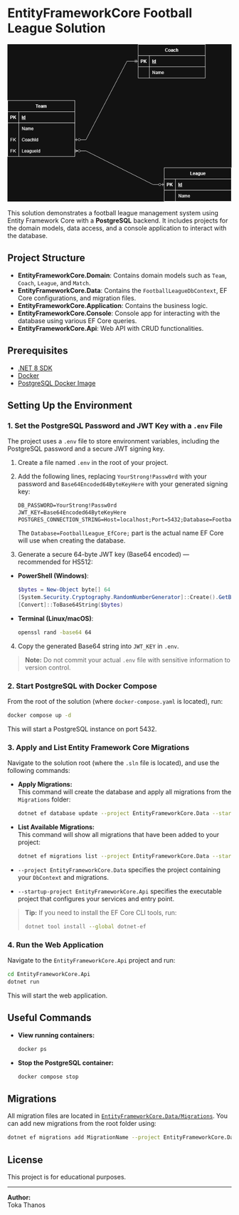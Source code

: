 # EntityFrameworkCore Football League Solution

![ERD Diagram](images/erd.png)

This solution demonstrates a football league management system using Entity Framework Core with a **PostgreSQL** backend. It includes projects for the domain models, data access, and a console application to interact with the database.

## Project Structure

- **EntityFrameworkCore.Domain**: Contains domain models such as `Team`, `Coach`, `League`, and `Match`.
- **EntityFrameworkCore.Data**: Contains the `FootballLeagueDbContext`, EF Core configurations, and migration files.
- **EntityFrameworkCore.Application**: Contains the business logic.
- **EntityFrameworkCore.Console**: Console app for interacting with the database using various EF Core queries.
- **EntityFrameworkCore.Api**: Web API with CRUD functionalities.

## Prerequisites

- [.NET 8 SDK](https://dotnet.microsoft.com/download)
- [Docker](https://www.docker.com/products/docker-desktop)
- [PostgreSQL Docker Image](https://hub.docker.com/_/postgres)

## Setting Up the Environment

### 1. Set the PostgreSQL Password and JWT Key with a `.env` File

The project uses a `.env` file to store environment variables, including the PostgreSQL password and a secure JWT signing key.

1. Create a file named `.env` in the root of your project.
2. Add the following lines, replacing `YourStrong!Passw0rd` with your password and `Base64Encoded64ByteKeyHere` with your generated signing key:
   ```
   DB_PASSWORD=YourStrong!Passw0rd
   JWT_KEY=Base64Encoded64ByteKeyHere
   POSTGRES_CONNECTION_STRING=Host=localhost;Port=5432;Database=FootballLeague_EfCore;Username=postgres;Password=YourStrong!Passw0rd;
   ```
   The `Database=FootballLeague_EfCore;` part is the actual name EF Core will use when creating the database.
   
3. Generate a secure 64-byte JWT key (Base64 encoded) — recommended for HS512:

- **PowerShell (Windows)**:
  ```powershell
  $bytes = New-Object byte[] 64
  [System.Security.Cryptography.RandomNumberGenerator]::Create().GetBytes($bytes)
  [Convert]::ToBase64String($bytes)
  ```

- **Terminal (Linux/macOS)**:
  ```bash
  openssl rand -base64 64
  ```

4. Copy the generated Base64 string into `JWT_KEY` in `.env`.

> **Note:** Do not commit your actual `.env` file with sensitive information to version control.

### 2. Start PostgreSQL with Docker Compose

From the root of the solution (where `docker-compose.yaml` is located), run:

```sh
docker compose up -d
```

This will start a PostgreSQL instance on port 5432.

### 3. Apply and List Entity Framework Core Migrations

Navigate to the solution root (where the `.sln` file is located), and use the following commands:

- **Apply Migrations:**  
  This command will create the database and apply all migrations from the `Migrations` folder:
  ```sh
  dotnet ef database update --project EntityFrameworkCore.Data --startup-project EntityFrameworkCore.Api
  ```

- **List Available Migrations:**  
  This command will show all migrations that have been added to your project:
  ```sh
  dotnet ef migrations list --project EntityFrameworkCore.Data --startup-project EntityFrameworkCore.Api
  ```

- `--project EntityFrameworkCore.Data` specifies the project containing your `DbContext` and migrations.
- `--startup-project EntityFrameworkCore.Api` specifies the executable project that configures your services and entry point.

> **Tip:** If you need to install the EF Core CLI tools, run:
> ```sh
> dotnet tool install --global dotnet-ef
> ```

### 4. Run the Web Application

Navigate to the `EntityFrameworkCore.Api` project and run:

```sh
cd EntityFrameworkCore.Api
dotnet run
```

This will start the web application.

## Useful Commands

- **View running containers:**
  ```sh
  docker ps
  ```
- **Stop the PostgreSQL container:**
  ```sh
  docker compose stop
  ```

## Migrations

All migration files are located in [`EntityFrameworkCore.Data/Migrations`](EntityFrameworkCore.Data/Migrations). You can add new migrations from the root folder using:

```sh
dotnet ef migrations add MigrationName --project EntityFrameworkCore.Data --startup-project EntityFrameworkCore.Api
```

## License

This project is for educational purposes.

---

**Author:**  
Toka Thanos